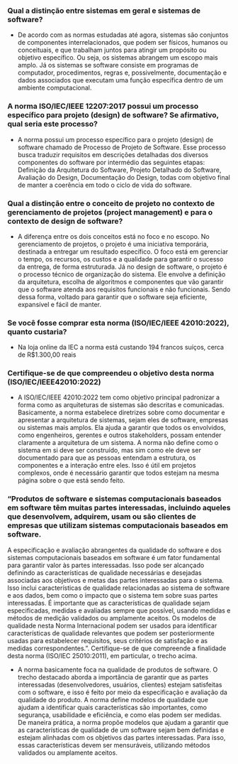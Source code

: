 ### Qual a distinção entre sistemas em geral e sistemas de software?
- De acordo com as normas estudadas até agora, sistemas são conjuntos de componentes interrelacionados, que podem ser físicos, humanos ou conceituais, e que trabalham juntos para atingir um propósito ou objetivo específico. Ou seja, os sistemas abrangem um escopo mais amplo. Já os sistemas se software consiste em programas de computador, procedimentos, regras e, possivelmente, documentação e dados associados que executam uma função específica dentro de um ambiente computacional.

### A norma ISO/IEC/IEEE 12207:2017 possui um processo específico para projeto (design) de software? Se afirmativo, qual seria este processo?
- A norma possui um processo específico para o projeto (design) de software chamado de Processo de Projeto de Software. Esse processo busca traduzir requisitos em descrições detalhadas dos diversos componentes do software por intermédio das seguintes etapas: Definição da Arquitetura do Software, Projeto Detalhado do Software, Avaliação do Design, Documentação do Design, todas com objetivo final de manter a coerência em todo o ciclo de vida do software.
  
### Qual a distinção entre o conceito de projeto no contexto de gerenciamento de projetos (project management) e para o contexto de design de software?
- A diferença entre os dois conceitos está no foco e no escopo. No gerenciamento de projetos, o projeto é uma iniciativa temporária, destinada a entregar um resultado específico. O foco está em gerenciar o tempo, os recursos, os custos e a qualidade para garantir o sucesso da entrega, de forma estruturada. Já no design de software, o projeto é o processo técnico de organização do sistema. Ele envolve a definição da arquitetura, escolha de algoritmos e componentes que vão garantir que o software atenda aos requisitos funcionais e não funcionais. Sendo dessa forma, voltado para garantir que o software seja eficiente, expansível e fácil de manter.

### Se você fosse comprar esta norma (ISO/IEC/IEEE 42010:2022), quanto custaria?
- Na loja online da IEC a norma está custando 194 francos suíços, cerca de R$1.300,00 reais

### Certifique-se de que compreendeu o objetivo desta norma (ISO/IEC/IEEE42010:2022)
- A ISO/IEC/IEEE 42010:2022 tem como objetivo principal padronizar a forma como as arquiteturas de sistemas são descritas e comunicadas. Basicamente, a norma estabelece diretrizes sobre como documentar e apresentar a arquitetura de sistemas, sejam eles de software, empresas ou sistemas mais amplos. Ela ajuda a garantir que todos os envolvidos, como engenheiros, gerentes e outros stakeholders, possam entender claramente a arquitetura de um sistema. A norma não define como o sistema em si deve ser construído, mas sim como ele deve ser documentado para que as pessoas entendam a estrutura, os componentes e a interação entre eles. Isso é útil em projetos complexos, onde é necessário garantir que todos estejam na mesma página sobre o que está sendo feito.

### “Produtos de software e sistemas computacionais baseados em software têm muitas partes interessadas, incluindo aqueles que desenvolvem, adquirem, usam ou são clientes de empresas que utilizam sistemas computacionais baseados em software.
A especificação e avaliação abrangentes da qualidade do software e dos sistemas computacionais baseados em software é um fator fundamental para garantir valor às partes interessadas. Isso pode ser alcançado definindo as características de qualidade necessárias e desejadas associadas aos objetivos e metas das partes interessadas para o sistema. Isso inclui características de qualidade relacionadas ao sistema de software e aos dados, bem como o impacto que o sistema tem sobre suas partes interessadas.
É importante que as características de qualidade sejam especificadas, medidas e avaliadas sempre que possível, usando medidas e métodos de medição validados ou amplamente aceitos. Os modelos de qualidade nesta Norma Internacional podem ser usados para identificar características de qualidade relevantes que podem ser posteriormente usadas para estabelecer requisitos, seus critérios de satisfação e as medidas correspondentes.”. Certifique-se de que compreende a finalidade desta norma (ISO/IEC 25010:2011), em particular, o trecho acima. 
- A norma basicamente foca na qualidade de produtos de software. O trecho destacado aborda a importância de garantir que as partes interessadas (desenvolvedores, usuários, clientes) estejam satisfeitas com o software, e isso é feito por meio da especificação e avaliação da qualidade do produto. A norma define modelos de qualidade que ajudam a identificar quais características são importantes, como segurança, usabilidade e eficiência, e como elas podem ser medidas. De maneira prática, a norma propõe modelos que ajudam a garantir que as características de qualidade de um software sejam bem definidas e estejam alinhadas com os objetivos das partes interessadas. Para isso, essas características devem ser mensuráveis, utilizando métodos validados ou amplamente aceitos.
